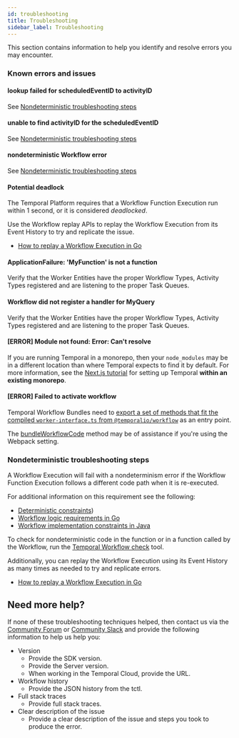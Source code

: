 ```yaml
---
id: troubleshooting
title: Troubleshooting
sidebar_label: Troubleshooting
---
```


This section contains information to help you identify and resolve errors you may encounter.

### Known errors and issues

#### lookup failed for scheduledEventID to activityID

See [Nondeterministic troubleshooting steps](#nondeterministic-troubleshooting-steps)

#### unable to find activityID for the scheduledEventID

See [Nondeterministic troubleshooting steps](#nondeterministic-troubleshooting-steps)

#### nondeterministic Workflow error

See [Nondeterministic troubleshooting steps](#nondeterministic-troubleshooting-steps)

#### Potential deadlock

The Temporal Platform requires that a Workflow Function Execution run within 1 second, or it is considered _deadlocked_.

Use the Workflow replay APIs to replay the Workflow Execution from its Event History to try and replicate the issue.

- [How to replay a Workflow Execution in Go](/docs/go/how-to-replay-a-workflow-execution-in-go)

#### ApplicationFailure: 'MyFunction' is not a function

Verify that the Worker Entities have the proper Workflow Types, Activity Types registered and are listening to the proper Task Queues.

#### Workflow did not register a handler for MyQuery

Verify that the Worker Entities have the proper Workflow Types, Activity Types registered and are listening to the proper Task Queues.

#### [ERROR] Module not found: Error: Can't resolve

If you are running Temporal in a monorepo, then your `node_modules` may be in a different location than where Temporal expects to find it by default.
For more information, see the [Next.js tutorial](/docs/typescript/nextjs-tutorial) for setting up Temporal **within an existing monorepo**.

#### [ERROR] Failed to activate workflow

Temporal Workflow Bundles need to [export a set of methods that fit the compiled `worker-interface.ts` from `@temporalio/workflow`](https://github.com/temporalio/sdk-typescript/blob/eaa2d205c9bc5ff4a3b17c0b34f2dcf6b1e0264a/packages/worker/src/workflow/bundler.ts#L81) as an entry point.

The [bundleWorkflowCode](/docs/typescript/workers/#prebuilt-workflow-bundles) method may be of assistance if you're using the Webpack setting.

### Nondeterministic troubleshooting steps

A Workflow Execution will fail with a nondeterminism error if the Workflow Function Execution follows a different code path when it is re-executed.

For additional information on this requirement see the following:

- [Deterministic constraints](https://www.notion.so/docs/temporal-explained/workflows#deterministic-constraints))
- [Workflow logic requirements in Go](/docs/go/how-to-develop-a-workflow-definition-in-go#workflow-logic-requirements-in-go)
- [Workflow implementation constraints in Java](/docs/java/how-to-develop-a-workflow-definition-in-java#workflow-implementation-constraints)

To check for nondeterministic code in the function or in a function called by the Workflow, run the [Temporal Workflow check](https://github.com/temporalio/sdk-go/tree/master/contrib/tools/workflowcheck) tool.

Additionally, you can replay the Workflow Execution using its Event History as many times as needed to try and replicate errors.

- [How to replay a Workflow Execution in Go](/docs/go/how-to-replay-a-workflow-execution-in-go)

## Need more help?

If none of these troubleshooting techniques helped, then contact us via the [Community Forum](https://community.temporal.io/) or [Community Slack](https://temporal.io/slack) and provide the following information to help us help you:

- Version
  - Provide the SDK version.
  - Provide the Server version.
  - When working in the Temporal Cloud, provide the URL.
- Workflow history
  - Provide the JSON history from the tctl.
- Full stack traces
  - Provide full stack traces.
- Clear description of the issue
  - Provide a clear description of the issue and steps you took to produce the error.
